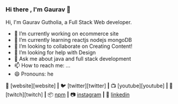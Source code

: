 ### Hi there , I'm Gaurav 👋

Hi, I'm Gaurav Gutholia, a Full Stack Web developer.

- 🔭 I’m currently working on ecommerce  site
- 🌱 I’m currently learning reactjs nodejs mongoDB
- 👯 I’m looking to collaborate on Creating Content!
- 🤔 I’m looking for help with Design
- 💬 Ask me about java and full stack development
- 📫 How to reach me: ...
- 😄 Pronouns: he

🏡 [website][website] **|** 
🐦 [twitter][twitter] **|** 
📺 [youtube][youtube] **|** 
🎥 [twitch][twitch] **|** 
📦 [npm][npm] **|** 
📷 [instagram][instagram] **|** 
👔 [linkedin][linkedin]



[instagram]: https://www.instagram.com/code_me_coder/y
[linkedin]: https://www.linkedin.com/in/gaurav-gutholia-25615a1a1/
[npm]: https://npmjs.com/~gauravgutholia
